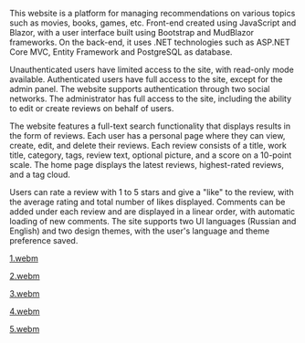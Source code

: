This website is a platform for managing recommendations on various topics such as movies, books, games, etc. Front-end created using JavaScript and Blazor, with a user interface built using Bootstrap and MudBlazor frameworks. On the back-end, it uses .NET technologies such as ASP.NET Core MVC, Entity Framework and PostgreSQL as database.

Unauthenticated users have limited access to the site, with read-only mode available. Authenticated users have full access to the site, except for the admin panel. The website supports authentication through two social networks. The administrator has full access to the site, including the ability to edit or create reviews on behalf of users.

The website features a full-text search functionality that displays results in the form of reviews. Each user has a personal page where they can view, create, edit, and delete their reviews. Each review consists of a title, work title, category, tags, review text, optional picture, and a score on a 10-point scale. The home page displays the latest reviews, highest-rated reviews, and a tag cloud.

Users can rate a review with 1 to 5 stars and give a "like" to the review, with the average rating and total number of likes displayed. Comments can be added under each review and are displayed in a linear order, with automatic loading of new comments. The site supports two UI languages (Russian and English) and two design themes, with the user's language and theme preference saved.

[1.webm](https://user-images.githubusercontent.com/73939792/222135850-d215a28e-c231-43fe-b00e-3c5e706b2876.webm)

[2.webm](https://user-images.githubusercontent.com/73939792/222135873-48cae57c-e6df-4391-81aa-701a271997ba.webm)

[3.webm](https://user-images.githubusercontent.com/73939792/222135890-7dac1e2e-16bf-4d1e-a585-b5027628f0b1.webm)

[4.webm](https://user-images.githubusercontent.com/73939792/222135902-bd41611b-9e50-4388-85ce-25b22b927eb6.webm)

[5.webm](https://user-images.githubusercontent.com/73939792/222135970-6d38dc0d-3a05-473f-a4ce-80ab60af2dd3.webm)
